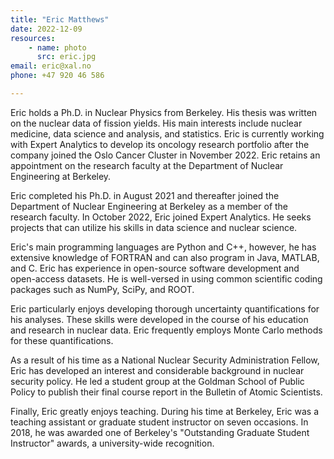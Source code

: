 ```yaml
---
title: "Eric Matthews"
date: 2022-12-09
resources:
    - name: photo
      src: eric.jpg
email: eric@xal.no
phone: +47 920 46 586

---
```


Eric holds a Ph.D. in Nuclear Physics from Berkeley. His thesis was written on the nuclear data of fission yields. His main interests include nuclear medicine, data science and analysis, and statistics. Eric is currently working with Expert Analytics to develop its oncology research portfolio after the company joined the Oslo Cancer Cluster in November 2022. Eric retains an appointment on the research faculty at the Department of Nuclear Engineering at Berkeley.

<!--more-->

Eric completed his Ph.D. in August 2021 and thereafter joined the Department of Nuclear Engineering at Berkeley as a member of the research faculty. In October 2022, Eric joined Expert Analytics. He seeks projects that can utilize his skills in data science and nuclear science. 

Eric's main programming languages are Python and C++, however, he has extensive knowledge of FORTRAN and can also program in Java, MATLAB, and C. Eric has experience in open-source software development and open-access datasets. He is well-versed in using common scientific coding packages such as NumPy, SciPy, and ROOT. 

Eric particularly enjoys developing thorough uncertainty quantifications for his analyses. These skills were developed in the course of his education and research in nuclear data. Eric frequently employs Monte Carlo methods for these quantifications. 

As a result of his time as a National Nuclear Security Administration Fellow, Eric has developed an interest and considerable background in nuclear security policy. He led a student group at the Goldman School of Public Policy to publish their final course report in the Bulletin of Atomic Scientists. 

Finally, Eric greatly enjoys teaching. During his time at Berkeley, Eric was a teaching assistant or graduate student instructor on seven occasions. In 2018, he was awarded one of Berkeley's "Outstanding Graduate Student Instructor" awards, a university-wide recognition. 